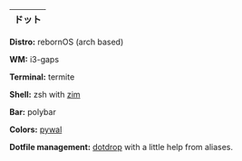 
ドット | 
------------|

**Distro:** rebornOS (arch based)

**WM:** i3-gaps

**Terminal:** termite

**Shell:** zsh with [zim](https://github.com/zimfw/zimfw)

**Bar:** polybar

**Colors:** [pywal](https://github.com/dylanaraps/pywal/)

**Dotfile management:** [dotdrop](https://github.com/deadc0de6/dotdrop) with a little help from aliases.
